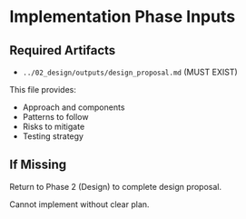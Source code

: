 # Implementation Phase Inputs

## Required Artifacts
- `../02_design/outputs/design_proposal.md` (MUST EXIST)

This file provides:
- Approach and components
- Patterns to follow
- Risks to mitigate
- Testing strategy

## If Missing
Return to Phase 2 (Design) to complete design proposal.

Cannot implement without clear plan.
